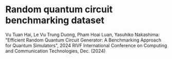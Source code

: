 # Random quantum circuit benchmarking dataset

Vu Tuan Hai, Le Vu Trung Duong, Pham Hoai Luan, Yasuhiko Nakashima: "Efficient Random Quantum Circuit Generator: A Benchmarking Approach for Quantum Simulators", 2024 RIVF International Conference on Computing and Communication Technologies, Dec. (2024)
